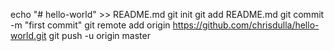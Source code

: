 echo "# hello-world" >> README.md
git init
git add README.md
git commit -m "first commit"
git remote add origin https://github.com/chrisdulla/hello-world.git
git push -u origin master
